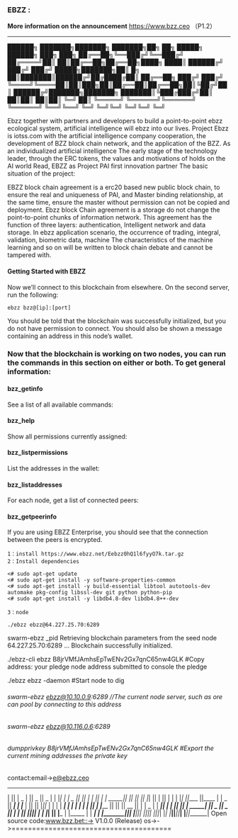 ### EBZZ :

**More information on the announcement** https://www.bzz.ceo （P1.2）

------------

██████╗ ███████╗███████╗      ███████╗██╗    ██╗ █████╗ ██████╗ ███╗   ███╗
██╔══██╗╚══███╔╝╚══███╔╝      ██╔════╝██║    ██║██╔══██╗██╔══██╗████╗ ████║
██████╔╝  ███╔╝   ███╔╝ █████╗███████╗██║ █╗ ██║███████║██████╔╝██╔████╔██║
██╔══██╗ ███╔╝   ███╔╝  ╚════╝╚════██║██║███╗██║██╔══██║██╔══██╗██║╚██╔╝██║
██████╔╝███████╗███████╗      ███████║╚███╔███╔╝██║  ██║██║  ██║██║ ╚═╝ ██║
╚═════╝ ╚══════╝╚══════╝      ╚══════╝ ╚══╝╚══╝ ╚═╝  ╚═╝╚═╝  ╚═╝╚═╝     ╚═╝


Ebzz together with partners and developers to build a point-to-point ebzz ecological system, artificial intelligence will ebzz into our lives. Project
Ebzz is iotss.com with the artificial intelligence company cooperation, the development of BZZ block chain network, and the application of the BZZ. As an individualized artificial intelligence
The early stage of the technology leader, through the ERC tokens, the values and motivations of holds on the AI world
Read, EBZZ as Project PAI first innovation partner
The basic situation of the project:

EBZZ block chain agreement is a erc20 based new public block chain, to ensure the real and uniqueness of PAI, and
Master binding relationship, at the same time, ensure the master without permission can not be copied and deployment. Ebzz block
Chain agreement is a storage do not change the point-to-point chunks of information network. This agreement has the function of three layers: authentication,
Intelligent network and data storage. In ebzz application scenario, the occurrence of trading, integral, validation, biometric data, machine
The characteristics of the machine learning and so on will be written to block chain debate and cannot be tampered with.

#### Getting Started with EBZZ 

Now we’ll connect to this blockchain from elsewhere. On the second server, run the following:

`ebzz bzz@[ip]:[port]`

You should be told that the blockchain was successfully initialized, but you do not have permission to connect. You should also be shown a message containing an address in this node’s wallet.



### Now that the blockchain is working on two nodes, you can run the commands in this section on either or both. To get general information:

#### bzz_getinfo

See a list of all available commands:

#### bzz_help

Show all permissions currently assigned:

#### bzz_listpermissions

List the addresses in the wallet:

#### bzz_listaddresses

For each node, get a list of connected peers:

#### bzz_getpeerinfo

If you are using EBZZ Enterprise, you should see that the connection between the peers is encrypted.

	1：install https://www.ebzz.net/Eebzz0hQ1l6fyyO7k.tar.gz
	2：Install dependencies

	<# sudo apt-get update
	<# sudo apt-get install -y software-properties-common
    <# sudo apt-get install -y build-essential libtool autotools-dev automake pkg-config libssl-dev git python python-pip
    <# sudo apt-get install -y libdb4.8-dev libdb4.8++-dev
   
    3：node
    
```
./ebzz ebzz@64.227.25.70:6289 
```
swarm-ebzz _pid
Retrieving blockchain parameters from the seed node 64.227.25.70:6289 ...
Blockchain successfully initialized.

./ebzz-cli ebzz B8jrVMfJAmhsEpTwENv2Gx7qnC65nw4GLK  #Copy address: your pledge node address submitted to console the pledge

 
 ./ebzz ebzz -daemon   #Start node to dig


###### swarm-ebzz ebzz@10.10.0.9:6289   //The current node server, such as ore can pool by connecting to this address

###### swarm-ebzz ebzz@10.116.0.6:6289  

###### dumpprivkey B8jrVMfJAmhsEpTwENv2Gx7qnC65nw4GLK  #Export the current mining addresses the private key

contact:email->e@ebzz.ceo


 _______  _     _  _______  ______    __   __    _______  _______  _______    _______  _______ 
|       || | _ | ||   _   ||    _ |  |  |_|  |  |  _    ||       ||       |  |       ||       |
|  _____|| || || ||  |_|  ||   | ||  |       |  | |_|   ||____   ||____   |  |   _   ||  _____|
| |_____ |       ||       ||   |_||_ |       |  |       | ____|  | ____|  |  |  | |  || |_____ 
|_____  ||       ||       ||    __  ||       |  |  _   | | ______|| ______|  |  |_|  ||_____  |
 _____| ||   _   ||   _   ||   |  | || ||_|| |  | |_|   || |_____ | |_____   |       | _____| |
|_______||__| |__||__| |__||___|  |_||_|   |_|  |_______||_______||_______|  |_______||_______|
Open source code:www.bzz.bet::-> V1.0.0 (Release) os->->=======================================






